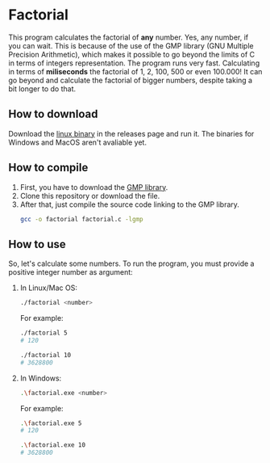 # Factorial
This program calculates the factorial of **any** number. Yes, any number, if you can wait. This is because of the use of the GMP library (GNU Multiple Precision Arithmetic), which makes it possible to go beyond the limits of C in terms of integers representation.
The program runs very fast. Calculating in terms of **miliseconds** the factorial of 1, 2, 100, 500 or even 100.000! It can go beyond and calculate the factorial of bigger numbers, despite taking a bit longer to do that.

## How to download
Download the [linux binary](https://github.com/bernardoeuler/factorial/releases/tag/v1.0.0) in the releases page and run it.
The binaries for Windows and MacOS aren't avaliable yet.

## How to compile
1. First, you have to download the [GMP library](https://gmplib.org/).
2. Clone this repository or download the file.
3. After that, just compile the source code linking to the GMP library.
    ```bash
    gcc -o factorial factorial.c -lgmp
    ```

## How to use
So, let's calculate some numbers. To run the program, you must provide a positive integer number as argument:

1. In Linux/Mac OS:
    ```bash
    ./factorial <number>
    ```
    For example:
    ```bash
    ./factorial 5
    # 120
    ```
    
    ```bash
    ./factorial 10
    # 3628800
    ```

2. In Windows:
    ```bash
    .\factorial.exe <number>
    ```
    For example:
    ```bash
    .\factorial.exe 5
    # 120
    ```
    
    ```bash
    .\factorial.exe 10
    # 3628800
    ```
